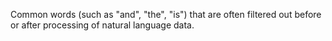 Common words (such as "and", "the", "is") that are often filtered out before or after processing of natural language data.